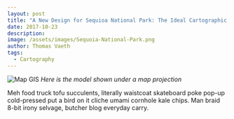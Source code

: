 ```yaml
---
layout: post
title: "A New Design for Sequioa National Park: The Ideal Cartographic Relief Map"
date: 2017-10-23
description: 
image: /assets/images/Sequoia-National-Park.png
author: Thomas Vaeth
tags: 
  - Cartography
---
```


![Map GIS](/assets/images/Sequoia-National-Park.png)
*Here is the model shown under a map projection*

Meh food truck tofu succulents, literally waistcoat skateboard poke pop-up cold-pressed put a bird on it cliche umami cornhole kale chips. Man braid 8-bit irony selvage, butcher blog everyday carry.
